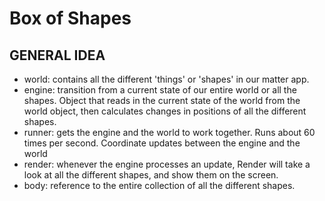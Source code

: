 # Box of Shapes

## GENERAL IDEA

- world: contains all the different 'things' or 'shapes' in our matter app.
- engine: transition from a current state of our entire world or all the shapes. Object that reads in the current state of the world from the world object, then calculates changes in positions of all the different shapes.
- runner: gets the engine and the world to work together. Runs about 60 times per second. Coordinate updates between the engine and the world
- render: whenever the engine processes an update, Render will take a look at all the different shapes, and show them on the screen.
- body: reference to the entire collection of all the different shapes.
